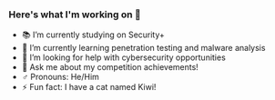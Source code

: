 ### Here's what I'm working on :space_invader:	

- :books: I’m currently studying on Security+
- 🌱 I’m currently learning penetration testing and malware analysis
- :briefcase: I’m looking for help with cybersecurity opportunities
- 💬 Ask me about my competition achievements!
- :male_sign: Pronouns: He/Him
- ⚡ Fun fact: I have a cat named Kiwi!
